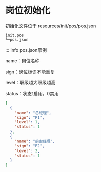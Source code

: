 # 岗位初始化

初始化文件位于 resources/init/pos/pos.json


````
init.pos
└─pos.json

````

::: info pos.json示例

name：岗位名称

sign：岗位标识不能重复

level：职级越大职级越高

status：状态1启用，0禁用

````json
[
  {
    "name": "总经理",
    "sign": "P1",
    "level": 1,
    "status": 1
  },
  {
    "name": "前台经理",
    "sign": "P2",
    "level": 2,
    "status": 1
  }
]
````